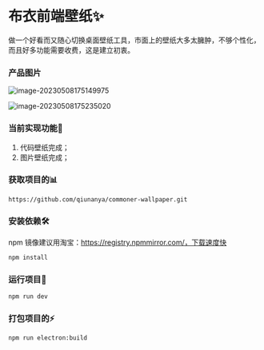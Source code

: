 # 布衣前端壁纸✨	
做一个好看而又随心切换桌面壁纸工具，市面上的壁纸大多太臃肿，不够个性化，而且好多功能需要收费，这是建立初衷。

### 产品图片

![image-20230508175149975](D:\demo\commoner-wallpaper\static\image\image-20230508175149975.png)

![image-20230508175235020](D:\demo\commoner-wallpaper\static\image\image-20230508175235020.png)

### 当前实现功能🎡

1. 代码壁纸完成；
2. 图片壁纸完成；

### 获取项目的📊

```http
https://github.com/qiunanya/commoner-wallpaper.git
```

### 安装依赖🛠

npm 镜像建议用淘宝：https://registry.npmmirror.com/，下载速度快

```bash
npm install
```

### 运行项目🚎

```bash
npm run dev
```

### 打包项目的⚡

```bash
npm run electron:build
```



